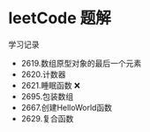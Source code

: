 # leetCode 题解

学习记录

* 2619.数组原型对象的最后一个元素
* 2620.计数器
* 2621.睡眠函数 ❌
* 2695.包装数组
* 2667.创建HelloWorld函数
* 2629.复合函数